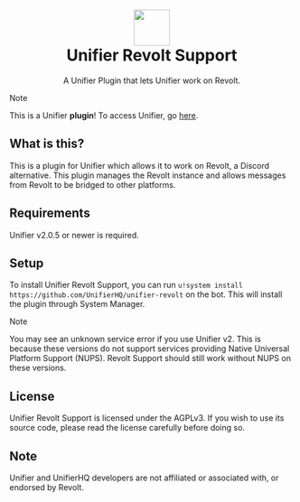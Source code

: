 <h1 align=center>
  <img width=64 src=https://github.com/UnifierHQ/unifier/assets/41323182/3065245a-28b6-4410-9b07-8b940f4796ae><br>
Unifier Revolt Support</h1>
<p align=center>A Unifier Plugin that lets Unifier work on Revolt.</p>

> [!NOTE]
> This is a Unifier **plugin**! To access Unifier, go [here](https://github.com/UnifierHQ/unifier).

## What is this?
This is a plugin for Unifier which allows it to work on Revolt, a Discord alternative. This plugin manages the Revolt 
instance and allows messages from Revolt to be bridged to other platforms.

## Requirements
Unifier v2.0.5 or newer is required.

## Setup
To install Unifier Revolt Support, you can run `u!system install https://github.com/UnifierHQ/unifier-revolt` on the bot.
This will install the plugin through System Manager.

> [!NOTE]
> You may see an unknown service error if you use Unifier v2. This is because these versions do not support services
> providing Native Universal Platform Support (NUPS). Revolt Support should still work without NUPS on these versions. 

## License
Unifier Revolt Support is licensed under the AGPLv3. If you wish to use its source code, please read the license 
carefully before doing so.

## Note
Unifier and UnifierHQ developers are not affiliated or associated with, or endorsed by Revolt.
